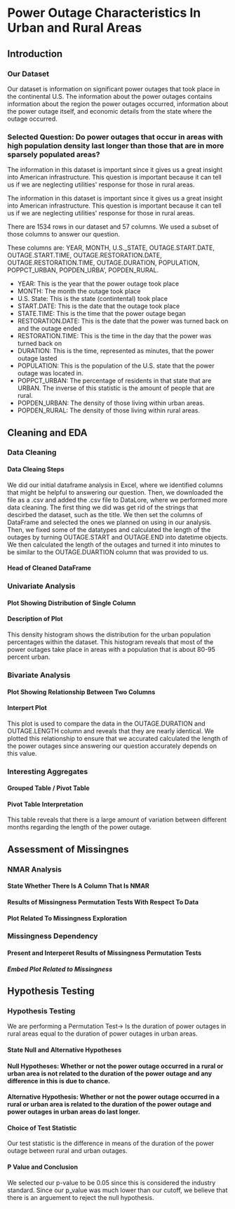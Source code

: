 # Power Outage Characteristics In Urban and Rural Areas

## Introduction


### Our Dataset
Our dataset is information on significant power outages that took place in the continental U.S. 
The information about the power outages contains information about the region the power outages occurred, 
information about the power outage itself, and economic details from the state where the outage occurred. 

### Selected Question: Do power outages that occur in areas with high population density last longer than those that are in more sparsely populated areas?

The information in this dataset is important since it gives us a great insight into American infrastructure. This question is important because it can tell us if we are neglecting utilities' response for those in rural areas. 

The information in this dataset is important since it gives us a great insight into American infrastructure. This question is important because it can tell us if we are neglecting utilities' response for those in rural areas. 

There are 1534 rows in our dataset and 57 columns. We used a subset of those columns to answer our question.

These columns are: YEAR, MONTH, U.S._STATE, OUTAGE.START.DATE, OUTAGE.START.TIME, 
               OUTAGE.RESTORATION.DATE, OUTAGE.RESTORATION.TIME, OUTAGE.DURATION,
               POPULATION, POPPCT_URBAN, POPDEN_URBA', POPDEN_RURAL.

- YEAR: This is the year that the power outage took place
- MONTH: The month the outage took place
- U.S. State: This is the state (contintental) took place
- START.DATE: This is the date that the outage took place
- STATE.TIME: This is the time that the power outage began
- RESTORATION.DATE: This is the date that the power was turned back on and the outage ended
- RESTORATION.TIME: This is the time in the day that the power was turned back on
- DURATION: This is the time, represented as minutes, that the power outage lasted
- POPULATION: This is the population of the U.S. state that the power outage was located in. 
- POPPCT_URBAN: The percentage of residents in that state that are URBAN. The inverse of this statistic is the amount of people that are rural.
- POPDEN_URBAN: The density of those living within urban areas.
- POPDEN_RURAL: The density of those living within rural areas.
 
## Cleaning and EDA

### Data Cleaning

#### Data Cleaing Steps
We did our initial dataframe analysis in Excel, where we identified columns that might be helpful to answering our question. Then, we downloaded the file as a .csv and added the .csv file to DataLore, where we performed more data cleaning. The first thing we did was get rid of the strings that descirbed the dataset, such as the title. We then set the columns of DataFrame and selected the ones we planned on using in our analysis. Then, we fixed some of the datatypes and calculated the length of the outages by turning OUTAGE.START and OUTAGE.END into datetime objects. We then calculated the length of the outages and turned it into minutes to be similar to the OUTAGE.DUARTION column that was provided to us.
#### Head of Cleaned DataFrame

### Univariate Analysis

#### Plot Showing Distribution of Single Column

#### Description of Plot
This density histogram shows the distribution for the urban population percentages within the dataset. This histogram reveals that most of the power outages take place in areas with a population that is about 80-95 percent urban. 

### Bivariate Analysis

#### Plot Showing Relationship Between Two Columns

#### Interpert Plot
This plot is used to compare the data in the OUTAGE.DURATION and OUTAGE.LENGTH column and reveals that they are nearly identical. We plotted this relationship to ensure that we accurated calculated the length of the power outages since answering our question accurately depends on this value. 
### Interesting Aggregates

#### Grouped Table / Pivot Table

####  Pivot Table Interpretation
This table reveals that there is a large amount of variation between different months regarding the length of
the power outage.

## Assessment of Missingnes

### NMAR Analysis

#### State Whether There Is A Column That Is NMAR

#### Results of Missingness Permutation Tests With Respect To Data

#### Plot Related To Missingness Exploration

### Missingness Dependency

#### Present and Interperet Results of Missingness Permutation Tests

##### Embed Plot Related to Missingness

## Hypothesis Testing

### Hypothesis Testing
We are performing a Permutation Test-> Is the duration of power outages in rural areas equal to the duration of power outages in urban areas.
#### State Null and Alternative Hypotheses

#### Null Hypotheses: Whether or not the power outage occurred in a rural or urban area is not related to the duration of the power outage and any difference in this is due to chance.

#### Alternative Hypothesis: Whether or not the power outage occurred in a rural or urban area is related to the duration of the power outage and power outages in urban areas do last longer. 


#### Choice of Test Statistic

Our test statistic is the difference in means of the duration of the power outage between rural and urban outages.

#### P Value and Conclusion

We selected our p-value to be 0.05 since this is considered the industry standard. Since our p_value was much lower than our cutoff, we believe that there is an arguement to reject the null hypothesis. 
